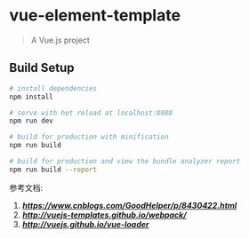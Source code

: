 # vue-element-template

> A Vue.js project

## Build Setup

``` bash
# install dependencies
npm install

# serve with hot reload at localhost:8080
npm run dev

# build for production with minification
npm run build

# build for production and view the bundle analyzer report
npm run build --report
```
参考文档:
1. ***https://www.cnblogs.com/GoodHelper/p/8430422.html***
2. ***http://vuejs-templates.github.io/webpack/***
3. ***http://vuejs.github.io/vue-loader***
